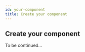```yaml
---
id: your-component
title: Create your component
---
```


## Create your component

To be continued...
